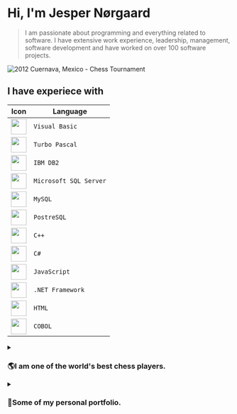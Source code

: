 # Hi, I'm Jesper Nørgaard

> I am passionate about programming and everything related to software.
> I have extensive work experience, leadership, management, software development and have worked on over 100 software projects.

![2012 Cuernava, Mexico - Chess Tournament](https://4.bp.blogspot.com/_oCSLtnsYqLA/R1NmImQEceI/AAAAAAAAA34/PgQW-Ahm-pA/s1600-R/cu5.jpg)

## I have experiece with

| Icon | Language |
| -- | --------------------------------- |
| <center><img src="https://upload.wikimedia.org/wikipedia/commons/thumb/4/40/VB.NET_Logo.svg/1200px-VB.NET_Logo.svg.png" width="35" height="35"/></center> | `Visual Basic` |
| <center><img src="https://user-images.githubusercontent.com/110694139/183213727-05cb35e8-3484-4936-a3b1-a21e867be040.png" width="35" height="35"/></center> | `Turbo Pascal` |
| <center><img src="https://www.db2tutorial.com/wp-content/uploads/2019/03/db2-tutorial.png" width="35" height="35"/></center> | `IBM DB2` |
| <center><img src="https://gfx.senetic.com/i/gallery/13645023-3097.jpg" width="35" height="35"/></center> | `Microsoft SQL Server` |
| <center><img src="https://tesigo-comunnitymanager.com/wp-content/uploads/2020/10/J5Yt92WW_400x400.png" width="35" height="35"/></center> | `MySQL` |
| <center><img src="https://user-images.githubusercontent.com/110694139/183215635-d858b904-87b3-4196-8917-455fa6753079.png" width="35" height="35"/></center> | `PostreSQL` |
| <center><img src="https://user-images.githubusercontent.com/110694139/183215459-b5ef14cf-98c6-436c-9c93-0685b69bf6ad.png" width="35" height="35"/></center> | `C++` |
| <center><img src="https://www.bambu-mobile.com/wp-content/uploads/2022/06/C-gato-logo.png" width="35" height="35"/></center> | `C#` |
| <center><img src="https://upload.wikimedia.org/wikipedia/commons/6/6a/JavaScript-logo.png" width="35" height="35"/></center> | `JavaScript` |
| <center><img src="https://techeraperu.com/wp-content/uploads/2020/09/net.jpg" width="35" height="35"/></center> | `.NET Framework` |
| <center><img src="https://upload.wikimedia.org/wikipedia/commons/thumb/6/61/HTML5_logo_and_wordmark.svg/1200px-HTML5_logo_and_wordmark.svg.png" width="35" height="35"/></center> | `HTML` |
| <center><img src="https://i0.wp.com/borrowbits.com/wp-content/uploads/2013/07/cobol.gif?resize=271%2C279" width="35" height="35"/></center> | `COBOL` |

<details>
  <summary><h3>🌎I am one of the world's best chess players.</h3></summary>
  <a target="_blank" rel="noopener norefer" href="https://www.cimmyt.org/es/uncategorized/ajedrecista-de-nacionalidad-danesa-intentara-romper-record-mundial/"><image src="https://user-images.githubusercontent.com/110694139/183166720-77f2dbe6-cbb9-4a4f-af67-c7967621daed.png"/></a>
</details>

<details>
  <summary><h3>💼Some of my personal portfolio.</h3></summary>
  <a target="_blank" rel="noopener norefer" href="https://elsoft.mx/world-time-explorer/"><image src="https://user-images.githubusercontent.com/110694139/183200842-986ff50d-2234-400e-92aa-4a163c12fe58.png"/></a>
 </details>
